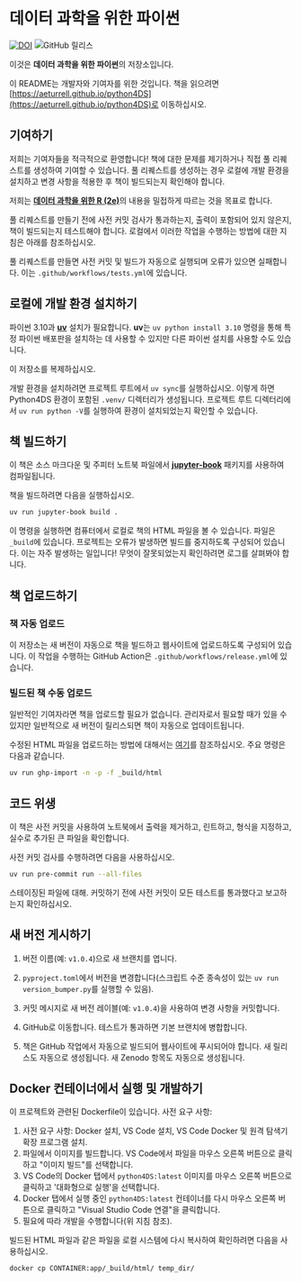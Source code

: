 # 데이터 과학을 위한 파이썬

[![DOI](https://zenodo.org/badge/496994611.svg)](https://zenodo.org/doi/10.5281/zenodo.10518241)  ![GitHub 릴리스](https://img.shields.io/github/v/release/aeturrell/python4DS)

이것은 **데이터 과학을 위한 파이썬**의 저장소입니다.

이 README는 개발자와 기여자를 위한 것입니다. 책을 읽으려면 [https://aeturrell.github.io/python4DS](https://aeturrell.github.io/python4DS)로 이동하십시오.

## 기여하기

저희는 기여자들을 적극적으로 환영합니다! 책에 대한 문제를 제기하거나 직접 풀 리퀘스트를 생성하여 기여할 수 있습니다. 풀 리퀘스트를 생성하는 경우 로컬에 개발 환경을 설치하고 변경 사항을 적용한 후 책이 빌드되는지 확인해야 합니다.

저희는 [**데이터 과학을 위한 R (2e)**](https://r4ds.hadley.nz/)의 내용을 밀접하게 따르는 것을 목표로 합니다.

풀 리퀘스트를 만들기 전에 사전 커밋 검사가 통과하는지, 출력이 포함되어 있지 않은지, 책이 빌드되는지 테스트해야 합니다. 로컬에서 이러한 작업을 수행하는 방법에 대한 지침은 아래를 참조하십시오.

풀 리퀘스트를 만들면 사전 커밋 및 빌드가 자동으로 실행되며 오류가 있으면 실패합니다. 이는 `.github/workflows/tests.yml`에 있습니다.

## 로컬에 개발 환경 설치하기

파이썬 3.10과 [**uv**](https://docs.astral.sh/uv/) 설치가 필요합니다. **uv**는 `uv python install 3.10` 명령을 통해 특정 파이썬 배포판을 설치하는 데 사용할 수 있지만 다른 파이썬 설치를 사용할 수도 있습니다.

이 저장소를 복제하십시오.

개발 환경을 설치하려면 프로젝트 루트에서 `uv sync`를 실행하십시오. 이렇게 하면 Python4DS 환경이 포함된 `.venv/` 디렉터리가 생성됩니다. 프로젝트 루트 디렉터리에서 `uv run python -V`를 실행하여 환경이 설치되었는지 확인할 수 있습니다.

## 책 빌드하기

이 책은 소스 마크다운 및 주피터 노트북 파일에서 [**jupyter-book**](https://jupyterbook.org/en/stable/) 패키지를 사용하여 컴파일됩니다.

책을 빌드하려면 다음을 실행하십시오.

```bash
uv run jupyter-book build .
```

이 명령을 실행하면 컴퓨터에서 로컬로 책의 HTML 파일을 볼 수 있습니다. 파일은 `_build`에 있습니다. 프로젝트는 오류가 발생하면 빌드를 중지하도록 구성되어 있습니다. 이는 자주 발생하는 일입니다! 무엇이 잘못되었는지 확인하려면 로그를 살펴봐야 합니다.

## 책 업로드하기

### 책 자동 업로드

이 저장소는 새 버전이 자동으로 책을 빌드하고 웹사이트에 업로드하도록 구성되어 있습니다. 이 작업을 수행하는 GitHub Action은 `.github/workflows/release.yml`에 있습니다.

### 빌드된 책 수동 업로드

일반적인 기여자라면 책을 업로드할 필요가 없습니다. 관리자로서 필요할 때가 있을 수 있지만 일반적으로 새 버전이 릴리스되면 책이 자동으로 업데이트됩니다.

수정된 HTML 파일을 업로드하는 방법에 대해서는 [여기](https://jupyterbook.org/publish/gh-pages.html)를 참조하십시오. 주요 명령은 다음과 같습니다.

```bash
uv run ghp-import -n -p -f _build/html
```

## 코드 위생

이 책은 사전 커밋을 사용하여 노트북에서 출력을 제거하고, 린트하고, 형식을 지정하고, 실수로 추가된 큰 파일을 확인합니다.

사전 커밋 검사를 수행하려면 다음을 사용하십시오.

```bash
uv run pre-commit run --all-files
```

스테이징된 파일에 대해. 커밋하기 전에 사전 커밋이 모든 테스트를 통과했다고 보고하는지 확인하십시오.

## 새 버전 게시하기

1. 버전 이름(예: `v1.0.4`)으로 새 브랜치를 엽니다.

2. `pyproject.toml`에서 버전을 변경합니다(스크립트 수준 종속성이 있는 `uv run version_bumper.py`를 실행할 수 있음).

3. 커밋 메시지로 새 버전 레이블(예: `v1.0.4`)을 사용하여 변경 사항을 커밋합니다.

4. GitHub로 이동합니다. 테스트가 통과하면 기본 브랜치에 병합합니다.

5. 책은 GitHub 작업에서 자동으로 빌드되어 웹사이트에 푸시되어야 합니다. 새 릴리스도 자동으로 생성됩니다. 새 Zenodo 항목도 자동으로 생성됩니다.

## Docker 컨테이너에서 실행 및 개발하기

이 프로젝트와 관련된 Dockerfile이 있습니다. 사전 요구 사항:

1. 사전 요구 사항: Docker 설치, VS Code 설치, VS Code Docker 및 원격 탐색기 확장 프로그램 설치.
2. 파일에서 이미지를 빌드합니다. VS Code에서 파일을 마우스 오른쪽 버튼으로 클릭하고 "이미지 빌드"를 선택합니다.
3. VS Code의 Docker 탭에서 `python4DS:latest` 이미지를 마우스 오른쪽 버튼으로 클릭하고 '대화형으로 실행'을 선택합니다.
4. Docker 탭에서 실행 중인 `python4DS:latest` 컨테이너를 다시 마우스 오른쪽 버튼으로 클릭하고 "Visual Studio Code 연결"을 클릭합니다.
5. 필요에 따라 개발을 수행합니다(위 지침 참조).

빌드된 HTML 파일과 같은 파일을 로컬 시스템에 다시 복사하여 확인하려면 다음을 사용하십시오.

```bash
docker cp CONTAINER:app/_build/html/ temp_dir/
```
